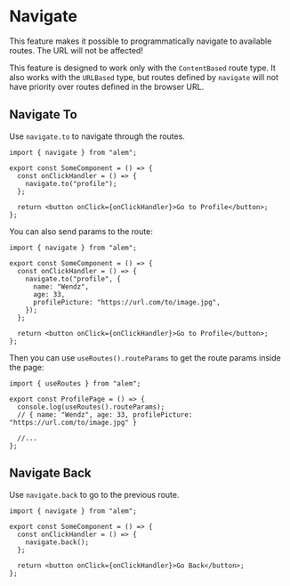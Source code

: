# Navigate

This feature makes it possible to programmatically navigate to available routes. The URL will not be affected!

This feature is designed to work only with the `ContentBased` route type. It also works with the `URLBased` type, but routes defined by `navigate` will not have priority over routes defined in the browser URL.

## Navigate To

Use `navigate.to` to navigate through the routes.

```tsx
import { navigate } from "alem";

export const SomeComponent = () => {
  const onClickHandler = () => {
    navigate.to("profile");
  };

  return <button onClick={onClickHandler}>Go to Profile</button>;
};
```

You can also send params to the route:

```tsx
import { navigate } from "alem";

export const SomeComponent = () => {
  const onClickHandler = () => {
    navigate.to("profile", {
      name: "Wendz",
      age: 33,
      profilePicture: "https://url.com/to/image.jpg",
    });
  };

  return <button onClick={onClickHandler}>Go to Profile</button>;
};
```

Then you can use `useRoutes().routeParams` to get the route params inside the page:

```tsx
import { useRoutes } from "alem";

export const ProfilePage = () => {
  console.log(useRoutes().routeParams);
  // { name: "Wendz", age: 33, profilePicture: "https://url.com/to/image.jpg" }

  //...
};
```

## Navigate Back

Use `navigate.back` to go to the previous route.

```tsx
import { navigate } from "alem";

export const SomeComponent = () => {
  const onClickHandler = () => {
    navigate.back();
  };

  return <button onClick={onClickHandler}>Go Back</button>;
};
```
